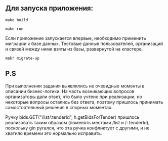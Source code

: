 ## Для запуска приложения:

```
make build
```

```
make run
```

Если приложение запускается впервые, необходимо применить миграции к базе данных. Тестовые данные пользователей,
организаций и связей между ними взяты из базы, развернутой на кластере.

```
makr migrate-up
```
## P.S

При выполнении задания выявлялись не очевидные моменты в описании бизнес-логики. На часть возникающих вопросов
организаторы дали ответ, что было учтено при реализации,
но некоторые вопросы остались без ответа, поэтому пришлось принимать самостоятельный решения в спорных моментах.

Ручку bids.GET("/list/:tenderId", h.getBidsForTender) пришлось реализовать таким образом (поменять местами /list и /:
tenderId), поскольку gin ругался, что эта ручка конфликтует с другими, и не хватило времени это нормально исправить.   


